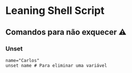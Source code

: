 # Leaning Shell Script

## Comandos para não exquecer ⚠️

### Unset

```shell
name="Carlos"
unset name # Para eliminar uma variável
```

